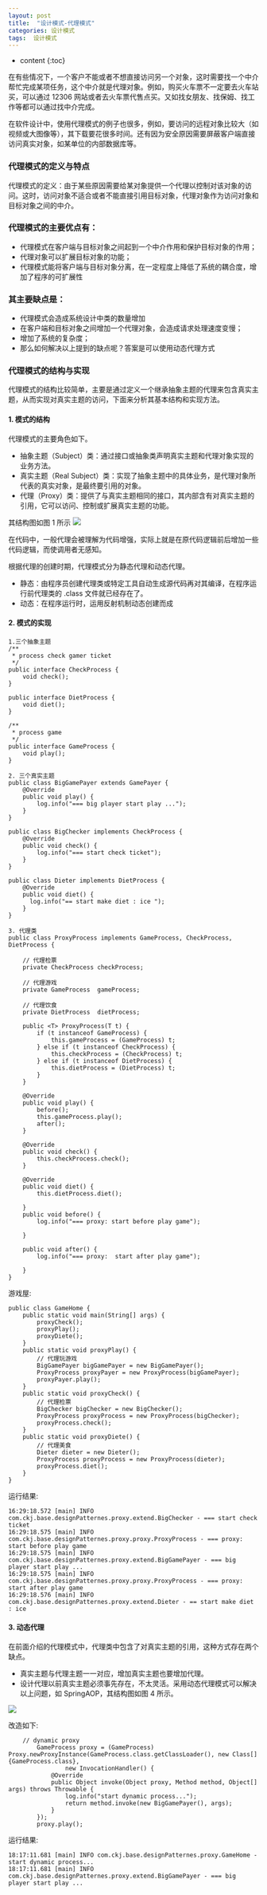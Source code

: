 ```yaml
---
layout: post
title:  "设计模式-代理模式"
categories: 设计模式
tags:  设计模式
---
```


* content
{:toc}


在有些情况下，一个客户不能或者不想直接访问另一个对象，这时需要找一个中介帮忙完成某项任务，这个中介就是代理对象。例如，购买火车票不一定要去火车站买，可以通过 12306 网站或者去火车票代售点买。又如找女朋友、找保姆、找工作等都可以通过找中介完成。

在软件设计中，使用代理模式的例子也很多，例如，要访问的远程对象比较大（如视频或大图像等），其下载要花很多时间。还有因为安全原因需要屏蔽客户端直接访问真实对象，如某单位的内部数据库等。

<!--more-->

### 代理模式的定义与特点
代理模式的定义：由于某些原因需要给某对象提供一个代理以控制对该对象的访问。这时，访问对象不适合或者不能直接引用目标对象，代理对象作为访问对象和目标对象之间的中介。

### 代理模式的主要优点有：
* 代理模式在客户端与目标对象之间起到一个中介作用和保护目标对象的作用；
* 代理对象可以扩展目标对象的功能；
* 代理模式能将客户端与目标对象分离，在一定程度上降低了系统的耦合度，增加了程序的可扩展性

### 其主要缺点是：
* 代理模式会造成系统设计中类的数量增加
* 在客户端和目标对象之间增加一个代理对象，会造成请求处理速度变慢；
* 增加了系统的复杂度；
* 那么如何解决以上提到的缺点呢？答案是可以使用动态代理方式

### 代理模式的结构与实现
代理模式的结构比较简单，主要是通过定义一个继承抽象主题的代理来包含真实主题，从而实现对真实主题的访问，下面来分析其基本结构和实现方法。
#### 1. 模式的结构
代理模式的主要角色如下。
* 抽象主题（Subject）类：通过接口或抽象类声明真实主题和代理对象实现的业务方法。
* 真实主题（Real Subject）类：实现了抽象主题中的具体业务，是代理对象所代表的真实对象，是最终要引用的对象。
* 代理（Proxy）类：提供了与真实主题相同的接口，其内部含有对真实主题的引用，它可以访问、控制或扩展真实主题的功能。

其结构图如图 1 所示
![](https://tva1.sinaimg.cn/large/0081Kckwgy1gk7fvl8ky9g30i209mmxh.gif)

在代码中，一般代理会被理解为代码增强，实际上就是在原代码逻辑前后增加一些代码逻辑，而使调用者无感知。

根据代理的创建时期，代理模式分为静态代理和动态代理。
* 静态：由程序员创建代理类或特定工具自动生成源代码再对其编译，在程序运行前代理类的 .class 文件就已经存在了。
* 动态：在程序运行时，运用反射机制动态创建而成

#### 2. 模式的实现
```
1.三个抽象主题
/**
 * process check gamer ticket
 */
public interface CheckProcess {
    void check();
}

public interface DietProcess {
    void diet();
}

/**
 * process game
 */
public interface GameProcess {
    void play();
}

2. 三个真实主题
public class BigGamePayer extends GamePayer {
    @Override
    public void play() {
        log.info("=== big player start play ...");
    }
}

public class BigChecker implements CheckProcess {
    @Override
    public void check() {
        log.info("=== start check ticket");
    }
}

public class Dieter implements DietProcess {
    @Override
    public void diet() {
      log.info("== start make diet : ice ");
    }
}

3. 代理类
public class ProxyProcess implements GameProcess, CheckProcess, DietProcess {

    // 代理检票
    private CheckProcess checkProcess;

    // 代理游戏
    private GameProcess  gameProcess;

    // 代理饮食
    private DietProcess  dietProcess;

    public <T> ProxyProcess(T t) {
        if (t instanceof GameProcess) {
            this.gameProcess = (GameProcess) t;
        } else if (t instanceof CheckProcess) {
            this.checkProcess = (CheckProcess) t;
        } else if (t instanceof DietProcess) {
            this.dietProcess = (DietProcess) t;
        }
    }

    @Override
    public void play() {
        before();
        this.gameProcess.play();
        after();
    }

    @Override
    public void check() {
        this.checkProcess.check();
    }

    @Override
    public void diet() {
        this.dietProcess.diet();

    }
    public void before() {
        log.info("=== proxy: start before play game");

    }

    public void after() {
        log.info("=== proxy:  start after play game");

    }
}

```
游戏屋:
```
public class GameHome {
    public static void main(String[] args) {
        proxyCheck();
        proxyPlay();
        proxyDiete();
    }
    public static void proxyPlay() {
        // 代理玩游戏
        BigGamePayer bigGamePayer = new BigGamePayer();
        ProxyProcess proxyPayer = new ProxyProcess(bigGamePayer);
        proxyPayer.play();
    }
    public static void proxyCheck() {
        // 代理检票
        BigChecker bigChecker = new BigChecker();
        ProxyProcess proxyProcess = new ProxyProcess(bigChecker);
        proxyProcess.check();
    }
    public static void proxyDiete() {
        // 代理美食
        Dieter dieter = new Dieter();
        ProxyProcess proxyProcess = new ProxyProcess(dieter);
        proxyProcess.diet();
    }
}
```

运行结果:
```
16:29:18.572 [main] INFO com.ckj.base.designPatternes.proxy.extend.BigChecker - === start check ticket
16:29:18.575 [main] INFO com.ckj.base.designPatternes.proxy.proxy.ProxyProcess - === proxy: start before play game
16:29:18.575 [main] INFO com.ckj.base.designPatternes.proxy.extend.BigGamePayer - === big player start play ...
16:29:18.575 [main] INFO com.ckj.base.designPatternes.proxy.proxy.ProxyProcess - === proxy:  start after play game
16:29:18.576 [main] INFO com.ckj.base.designPatternes.proxy.extend.Dieter - == start make diet : ice 
```

#### 3. 动态代理
在前面介绍的代理模式中，代理类中包含了对真实主题的引用，这种方式存在两个缺点。
* 真实主题与代理主题一一对应，增加真实主题也要增加代理。
* 设计代理以前真实主题必须事先存在，不太灵活。采用动态代理模式可以解决以上问题，如 SpringAOP，其结构图如图 4 所示。

![](https://tva1.sinaimg.cn/large/0081Kckwgy1gk7jnux1oeg30hi0g6js3.gif)

改造如下:

```
    // dynamic proxy
        GameProcess proxy = (GameProcess) Proxy.newProxyInstance(GameProcess.class.getClassLoader(), new Class[]{GameProcess.class},
                new InvocationHandler() {
            @Override
            public Object invoke(Object proxy, Method method, Object[] args) throws Throwable {
                log.info("start dynamic process...");
                return method.invoke(new BigGamePayer(), args);
            }
        });
        proxy.play();
```
运行结果:

```
18:17:11.681 [main] INFO com.ckj.base.designPatternes.proxy.GameHome - start dynamic process...
18:17:11.681 [main] INFO com.ckj.base.designPatternes.proxy.extend.BigGamePayer - === big player start play ...
```

